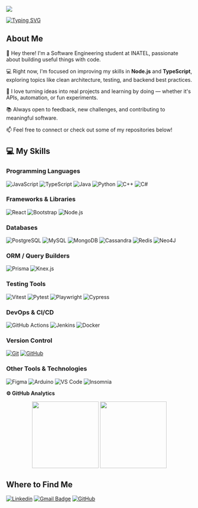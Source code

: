 ![](https://komarev.com/ghpvc/?username=gabriel-pivoto&color=006bed)

[![Typing SVG](https://readme-typing-svg.demolab.com?font=Fira+Code&pause=1000&width=435&lines=Hello!+I'm+Gabriel+Pivoto+%F0%9F%91%8B)](https://git.io/typing-svg)

## About Me

👋 Hey there! I'm a Software Engineering student at INATEL, passionate about building useful things with code.

💻 Right now, I'm focused on improving my skills in **Node.js** and **TypeScript**, exploring topics like clean architecture, testing, and backend best practices.

🚀 I love turning ideas into real projects and learning by doing — whether it's APIs, automation, or fun experiments.

📚 Always open to feedback, new challenges, and contributing to meaningful software.

📫 Feel free to connect or check out some of my repositories below!


## 💻 My Skills

### **Programming Languages**

![JavaScript](https://img.shields.io/badge/JavaScript-F7DF1E?style=for-the-badge&logo=javascript&logoColor=black)
![TypeScript](https://img.shields.io/badge/TypeScript-007ACC?style=for-the-badge&logo=typescript&logoColor=white)
![Java](https://img.shields.io/badge/java-%23ED8B00.svg?style=for-the-badge&logo=openjdk&logoColor=white)
![Python](https://img.shields.io/badge/python-3670A0?style=for-the-badge&logo=python&logoColor=ffdd54)
![C++](https://img.shields.io/badge/C%2B%2B-00599C?style=for-the-badge&logo=c%2B%2B&logoColor=white)
![C#](https://img.shields.io/badge/C%23-512BD4?style=for-the-badge&logo=c-sharp&logoColor=white)

### **Frameworks & Libraries**

![React](https://img.shields.io/badge/React-20232A?style=for-the-badge&logo=react&logoColor=61DAFB)
![Bootstrap](https://img.shields.io/badge/-bootstrap-563D7C?style=for-the-badge&logo=bootstrap&logoColor=white)
![Node.js](https://img.shields.io/badge/node.js-6DA55F?style=for-the-badge&logo=node.js&logoColor=white)

### **Databases**

![PostgreSQL](https://img.shields.io/badge/PostgreSQL-4169E1?style=for-the-badge&logo=postgresql&logoColor=white)
![MySQL](https://img.shields.io/badge/MySQL-00000F?style=for-the-badge&logo=mysql&logoColor=white)
![MongoDB](https://img.shields.io/badge/MongoDB-%234ea94b.svg?style=for-the-badge&logo=mongodb&logoColor=white)
![Cassandra](https://img.shields.io/badge/cassandra-%231287B1.svg?style=for-the-badge&logo=apache-cassandra&logoColor=white)
![Redis](https://img.shields.io/badge/redis-%23DD0031.svg?style=for-the-badge&logo=redis&logoColor=white)
![Neo4J](https://img.shields.io/badge/Neo4j-008CC1?style=for-the-badge&logo=neo4j&logoColor=white)

### **ORM / Query Builders**

![Prisma](https://img.shields.io/badge/Prisma-2D3748?style=for-the-badge&logo=prisma&logoColor=white)
![Knex.js](https://img.shields.io/badge/Knex.js-3A3A3A?style=for-the-badge&logo=knex&logoColor=white)

### **Testing Tools**

![Vitest](https://img.shields.io/badge/vitest-6E9F18?style=for-the-badge&logo=vitest&logoColor=white)
![Pytest](https://img.shields.io/badge/pytest-%23ffffff.svg?style=for-the-badge&logo=pytest&logoColor=2f9fe3)
![Playwright](https://img.shields.io/badge/-playwright-%232EAD33?style=for-the-badge&logo=playwright&logoColor=white)
![Cypress](https://img.shields.io/badge/-cypress-%23E5E5E5?style=for-the-badge&logo=cypress&logoColor=058a5e)

### **DevOps & CI/CD**

![GitHub Actions](https://img.shields.io/badge/github%20actions-%232671E5.svg?style=for-the-badge&logo=githubactions&logoColor=white)
![Jenkins](https://img.shields.io/badge/jenkins-%232C3A42.svg?style=for-the-badge&logo=jenkins&logoColor=white)
![Docker](https://img.shields.io/badge/Docker-2496ED?style=for-the-badge&logo=docker&logoColor=white)

### **Version Control**

[![Git](https://img.shields.io/badge/Git-F05032?style=for-the-badge&logo=git&logoColor=white)](https://git-scm.com/doc)
[![GitHub](https://img.shields.io/badge/GitHub-000?style=for-the-badge&logo=github&logoColor=white)](https://github.com/)

### **Other Tools & Technologies**

![Figma](https://img.shields.io/badge/Figma-696969?style=for-the-badge&logo=figma&logoColor=figma)
![Arduino](https://img.shields.io/badge/Arduino-00979D?style=for-the-badge&logo=arduino&logoColor=white)
![VS Code](https://img.shields.io/badge/VSCode-007ACC?style=for-the-badge&logo=visual-studio-code&logoColor=white)
![Insomnia](https://img.shields.io/badge/Insomnia-4000BF?style=for-the-badge&logo=insomnia&logoColor=white)


**⚙️ GitHub Analytics**

<div align="center">
  <img height="180em" src="https://github-readme-stats.vercel.app/api?username=gabriel-pivoto&theme=transparent&bg_color=000&border_color=30A3DC&show_icons=true&icon_color=30A3DC&title_color=E94D5F&text_color=FFF" />
  <img height="180em" src="https://github-readme-stats-git-masterrstaa-rickstaa.vercel.app/api/top-langs/?username=gabriel-pivoto&layout=compact&bg_color=000&border_color=30A3DC&title_color=E94D5F&text_color=FFF" />
</div>


## Where to Find Me

[![Linkedin](https://img.shields.io/badge/-LinkedIn-blue?style=flat-square&logo=Linkedin&logoColor=white&link=https://www.linkedin.com/in/gabriel-pivoto-252027227/)](https://www.linkedin.com/in/gabriel-pivoto-252027227/)
[![Gmail Badge](https://img.shields.io/badge/-email-006bed?style=flat-square&logo=Gmail&logoColor=white&link=mailto:gabrielspivoto@gmail.com)](mailto:gabrielspivoto@gmail.com)
[![GitHub](https://img.shields.io/github/followers/gabriel-pivoto?label=follow&style=social)](https://github.com/gabriel-pivoto)